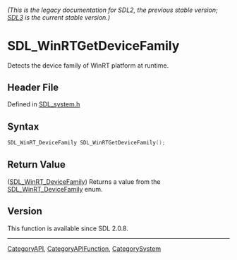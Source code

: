 ###### (This is the legacy documentation for SDL2, the previous stable version; [SDL3](https://wiki.libsdl.org/SDL3/) is the current stable version.)
# SDL_WinRTGetDeviceFamily

Detects the device family of WinRT platform at runtime.

## Header File

Defined in [SDL_system.h](https://github.com/libsdl-org/SDL/blob/SDL2/include/SDL_system.h)

## Syntax

```c
SDL_WinRT_DeviceFamily SDL_WinRTGetDeviceFamily();
```

## Return Value

([SDL_WinRT_DeviceFamily](SDL_WinRT_DeviceFamily)) Returns a value from the
[SDL_WinRT_DeviceFamily](SDL_WinRT_DeviceFamily) enum.

## Version

This function is available since SDL 2.0.8.

----
[CategoryAPI](CategoryAPI), [CategoryAPIFunction](CategoryAPIFunction), [CategorySystem](CategorySystem)

